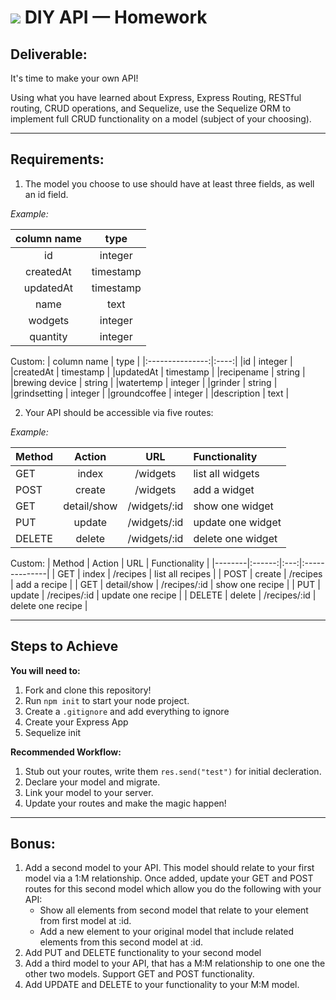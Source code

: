 # ![](https://ga-dash.s3.amazonaws.com/production/assets/logo-9f88ae6c9c3871690e33280fcf557f33.png) DIY API — Homework

## **Deliverable**:

It's time to make your own API! 

Using what you have learned about Express, Express Routing, RESTful routing, CRUD operations, and Sequelize, use the Sequelize ORM to implement full CRUD functionality on a model (subject of your choosing).

-----

## **Requirements**: 

1. The model you choose to use should have at least three fields, as well an id field. 

*Example:*

| column name     | type |
|:---------------:|:----:|
|id | integer |
|createdAt | timestamp |
|updatedAt | timestamp |
|name | text |
|wodgets | integer |
|quantity | integer |

Custom:
| column name     | type |
|:---------------:|:----:|
|id | integer |
|createdAt | timestamp |
|updatedAt | timestamp |
|recipename | string |
|brewing device | string |
|watertemp | integer |
|grinder | string |
|grindsetting | integer |
|groundcoffee | integer |
|description | text |




2. Your API should be accessible via five routes: 

*Example:*

| Method | Action | URL | Functionality |
|--------|:------:|:---:|:--------------|
| GET | index | /widgets | list all widgets |
| POST | create | /widgets | add a widget |
| GET | detail/show | /widgets/:id | show one widget |
| PUT | update | /widgets/:id | update one widget |
| DELETE | delete | /widgets/:id | delete one widget |

Custom:
| Method | Action | URL | Functionality |
|--------|:------:|:---:|:--------------|
| GET | index | /recipes | list all recipes |
| POST | create | /recipes | add a recipe |
| GET | detail/show | /recipes/:id | show one recipe |
| PUT | update | /recipes/:id | update one recipe |
| DELETE | delete | /recipes/:id | delete one recipe |

-------

## **Steps to Achieve**

**You will need to:**
1. Fork and clone this repository!
2. Run `npm init` to start your node project. 
3. Create a `.gitignore` and add everything to ignore
4. Create your Express App
5. Sequelize init

**Recommended Workflow:**
1. Stub out your routes, write them `res.send("test")` for initial decleration.
2. Declare your model and migrate.
3. Link your model to your server.
4. Update your routes and make the magic happen!

-------

## Bonus:

1. Add a second model to your API. This model should relate to your first model via a 1:M relationship. Once added, update your GET and POST routes for this second model which allow you do the following with your API: 
    * Show all elements from second model that relate to your element from first model at :id. 
    * Add a new element to your original model that include related elements from this second model at :id.
2. Add PUT and DELETE functionality to your second model
3. Add a third model to your API, that has a M:M relationship to one one the other two models. Support GET and POST functionality.
4. Add UPDATE and DELETE to your functionality to your M:M model.
